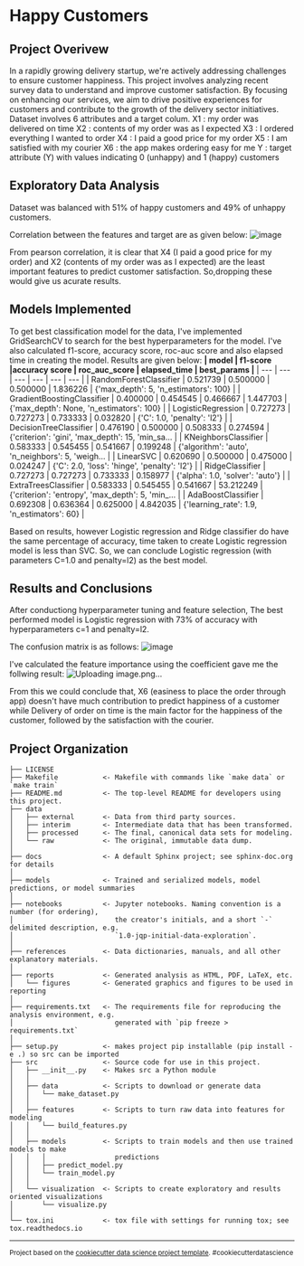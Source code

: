 Happy Customers
==============================

Project Overivew
------------
In a rapidly growing delivery startup, we're actively addressing challenges to ensure customer happiness. This project involves analyzing recent survey data to understand and improve customer satisfaction. By focusing on enhancing our services, we aim to drive positive experiences for customers and contribute to the growth of the delivery sector initiatives.
Dataset involves 6 attributes and a target colum.
    X1 : my order was delivered on time
    X2 : contents of my order was as I expected
    X3 : I ordered everything I wanted to order
    X4 : I paid a good price for my order
    X5 : I am satisfied with my courier
    X6 : the app makes ordering easy for me
    Y : target attribute (Y) with values indicating 0 (unhappy) and 1 (happy) customers

Exploratory Data Analysis
------------

Dataset was balanced with 51% of happy customers and 49% of unhappy customers.

Correlation between the features and target are as given below:
![image](https://github.com/fasmina-nasar/0t8aeVdJRQKBz5At/assets/110358522/bc6e2ef1-33cb-4a50-8809-ee434d2e6c39)

From pearson correlation, it is clear that X4 (I paid a good price for my order)  and X2 (contents of my order was as I expected) are the least important features to predict customer satisfaction. So,dropping these would give us acurate results.

 Models Implemented
------------

To get best classification model for the data, I've implemented GridSearchCV to search for the best hyperparameters for the model. I've also calculated f1-score, accuracy score, roc-auc score and also elapsed time in creating the model. Results are given below:
**| model | f1-score |accuracy score | roc_auc_score | elapsed_time | best_params |**
| --- | --- | --- | --- | --- | --- |
| RandomForestClassifier | 0.521739 | 0.500000 | 0.500000 | 1.836226 | {'max_depth': 5, 'n_estimators': 100} |
| GradientBoostingClassifier | 0.400000	| 0.454545 | 0.466667 | 1.447703 | {'max_depth': None, 'n_estimators': 100} |
| LogisticRegression | 0.727273 | 0.727273 | 0.733333 | 0.032820 | {'C': 1.0, 'penalty': 'l2'} |
| DecisionTreeClassifier | 0.476190 | 0.500000 | 0.508333 | 0.274594 | {'criterion': 'gini', 'max_depth': 15, 'min_sa... |
| KNeighborsClassifier | 0.583333 | 0.545455 | 0.541667 | 0.199248 | {'algorithm': 'auto', 'n_neighbors': 5, 'weigh... |
| LinearSVC | 0.620690 | 0.500000 | 0.475000 | 0.024247 | {'C': 2.0, 'loss': 'hinge', 'penalty': 'l2'} |
| RidgeClassifier | 0.727273 | 0.727273 | 0.733333 | 0.158977 | {'alpha': 1.0, 'solver': 'auto'} |
| ExtraTreesClassifier | 0.583333 | 0.545455 | 0.541667 | 53.212249 | {'criterion': 'entropy', 'max_depth': 5, 'min_... |
| AdaBoostClassifier | 0.692308 | 0.636364 | 0.625000 | 4.842035 | {'learning_rate': 1.9, 'n_estimators': 60} |

Based on results, however Logistic regression and Ridge classifier do have the same percentage of accuracy, time taken to create Logistic regression model is less than SVC. So, we can conclude Logistic regression (with parameters C=1.0 and penalty=l2) as the best model.

 Results and Conclusions
------------

After conductiong hyperparameter tuning and feature selection, The best performed model is Logistic regression with 73% of accuracy with hyperparameters c=1 and penalty=l2.

The confusion matrix is as follows:
![image](https://github.com/fasmina-nasar/0t8aeVdJRQKBz5At/assets/110358522/80e4979e-f7c9-4b5b-a3be-bd496666c262)

I've calculated the feature importance using the coefficient gave me the follwing result:
![Uploading image.png…]()

From this we could conclude that, X6 (easiness to place the order through app) doesn't have much contribution to predict happiness of a customer while Delivery of order on time is the main factor for the happiness of the customer, followed by the satisfaction with the courier.















Project Organization
------------

    ├── LICENSE
    ├── Makefile           <- Makefile with commands like `make data` or `make train`
    ├── README.md          <- The top-level README for developers using this project.
    ├── data
    │   ├── external       <- Data from third party sources.
    │   ├── interim        <- Intermediate data that has been transformed.
    │   ├── processed      <- The final, canonical data sets for modeling.
    │   └── raw            <- The original, immutable data dump.
    │
    ├── docs               <- A default Sphinx project; see sphinx-doc.org for details
    │
    ├── models             <- Trained and serialized models, model predictions, or model summaries
    │
    ├── notebooks          <- Jupyter notebooks. Naming convention is a number (for ordering),
    │                         the creator's initials, and a short `-` delimited description, e.g.
    │                         `1.0-jqp-initial-data-exploration`.
    │
    ├── references         <- Data dictionaries, manuals, and all other explanatory materials.
    │
    ├── reports            <- Generated analysis as HTML, PDF, LaTeX, etc.
    │   └── figures        <- Generated graphics and figures to be used in reporting
    │
    ├── requirements.txt   <- The requirements file for reproducing the analysis environment, e.g.
    │                         generated with `pip freeze > requirements.txt`
    │
    ├── setup.py           <- makes project pip installable (pip install -e .) so src can be imported
    ├── src                <- Source code for use in this project.
    │   ├── __init__.py    <- Makes src a Python module
    │   │
    │   ├── data           <- Scripts to download or generate data
    │   │   └── make_dataset.py
    │   │
    │   ├── features       <- Scripts to turn raw data into features for modeling
    │   │   └── build_features.py
    │   │
    │   ├── models         <- Scripts to train models and then use trained models to make
    │   │   │                 predictions
    │   │   ├── predict_model.py
    │   │   └── train_model.py
    │   │
    │   └── visualization  <- Scripts to create exploratory and results oriented visualizations
    │       └── visualize.py
    │
    └── tox.ini            <- tox file with settings for running tox; see tox.readthedocs.io


--------

<p><small>Project based on the <a target="_blank" href="https://drivendata.github.io/cookiecutter-data-science/">cookiecutter data science project template</a>. #cookiecutterdatascience</small></p>

